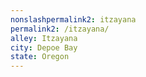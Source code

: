 ```yaml
---
﻿nonslashpermalink2: itzayana
permalink2: /itzayana/
alley: Itzayana
city: Depoe Bay
state: Oregon
---
```

